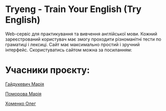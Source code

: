 # Tryeng - Train Your English (Try English)

Web-сервіс для практикування та вивчення англійської мови. Кожний зареєстрований користувач має змогу проходити різноманітні тести по граматиці і лексиці. Сайт має максимально простий і зручний інтерфейс. 
Скористуватись сайтом можна за посиланням: 

# Учасники проєкту:

[Гайдукевич Марія](https://github.com/matyyaa)

[Поморова Марія](https://github.com/masha-pmrv)

[Хоменко Олег](https://github.com/Oleh-Khomenko)
